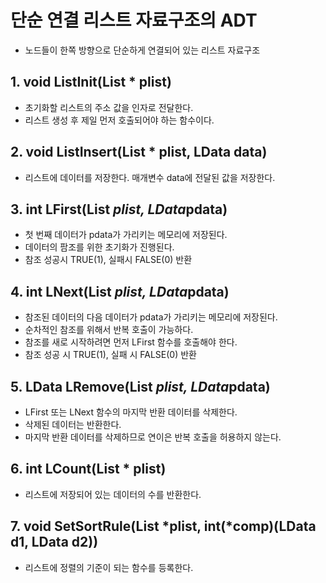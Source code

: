 # 단순 연결 리스트 자료구조의 ADT

- 노드들이 한쪽 방향으로 단순하게 연결되어 있는 리스트 자료구조

## 1. void ListInit(List * plist)

- 초기화할 리스트의 주소 값을 인자로 전달한다.
- 리스트 생성 후 제일 먼저 호출되어야 하는 함수이다.

## 2. void ListInsert(List * plist, LData data)

- 리스트에 데이터를 저장한다. 매개변수 data에 전달된 값을 저장한다.

## 3. int LFirst(List *plist, LData*pdata)

- 첫 번째 데이터가 pdata가 가리키는 메모리에 저장된다.
- 데이터의 팜조를 위한 초기화가 진행된다.
- 참조 성공시 TRUE(1), 실패시 FALSE(0) 반환

## 4. int LNext(List *plist, LData*pdata)

- 참조된 데이터의 다음 데이터가 pdata가 가리키는 메모리에 저장된다.
- 순차적인 참조를 위해서 반복 호출이 가능하다.
- 참조를 새로 시작하려면 먼저 LFirst 함수를 호출해야 한다.
- 참조 성공 시 TRUE(1), 실패 시 FALSE(0) 반환

## 5. LData LRemove(List *plist, LData*pdata)

- LFirst 또는 LNext 함수의 마지막 반환 데이터를 삭제한다.
- 삭제된 데이터는 반환한다.
- 마지막 반환 데이터를 삭제하므로 연이은 반복 호출을 허용하지 않는다.

## 6. int LCount(List * plist)

- 리스트에 저장되어 있는 데이터의 수를 반환한다.

## 7. void SetSortRule(List *plist, int(*comp)(LData d1, LData d2))

- 리스트에 정렬의 기준이 되는 함수를 등록한다.
